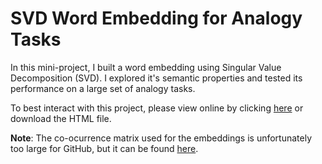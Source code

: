 # SVD Word Embedding for Analogy Tasks

In this mini-project, I built a word embedding using Singular Value Decomposition (SVD). I explored it's semantic properties and tested its performance on a large set of analogy tasks.

To best interact with this project, please view online by clicking [here](https://dup0630.github.io/nlp-word-embeddings/main.html) or download the HTML file.

**Note**: The co-ocurrence matrix used for the embeddings is unfortunately too large for GitHub, but it can be found [here](https://web.stanford.edu/class/cs168/co_occur.csv).
